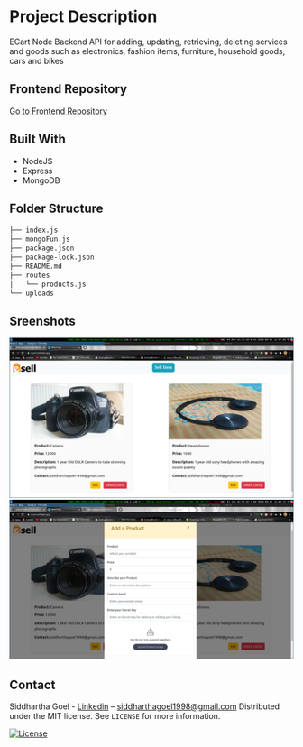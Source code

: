 # Project Description
ECart Node Backend API for adding, updating, retrieving, deleting services and goods such as electronics, fashion items, furniture, household goods, cars and bikes

## Frontend Repository
[Go to Frontend Repository](https://github.com/sidcoool/ECart-React-Frontend)

## Built With
- NodeJS
- Express
- MongoDB

## Folder Structure
```
├── index.js
├── mongoFun.js
├── package.json
├── package-lock.json
├── README.md
├── routes
│   └── products.js
└── uploads
```

## Sreenshots
![Screenshot](Screens/s1.png)
![Screenshot](Screens/s2.png)


## Contact

Siddhartha Goel - [Linkedin](https://linkedin.com/in/siddhartha-goel-b2098117a) – siddharthagoel1998@gmail.com
Distributed under the MIT license. See ``LICENSE`` for more information.

[![License][license-image]][license-url]

[license-image]:https://img.shields.io/badge/license-MIT-blue.svg

[license-url]:https://raw.githubusercontent.com/clamytoe/pyTrack/master/LICENSE




